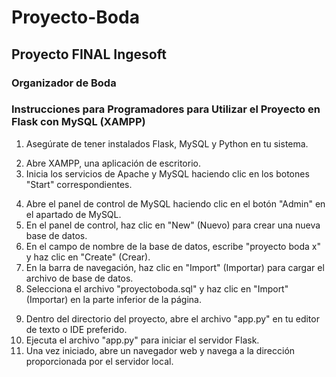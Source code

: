 # Proyecto-Boda

## Proyecto FINAL Ingesoft

### Organizador de Boda 

<!-- Instrucciones para Programadores para Utilizar el Proyecto en Flask con MySQL (XAMPP) -->
###  Instrucciones para Programadores para Utilizar el Proyecto en Flask con MySQL (XAMPP)
<!-- Preparación del Entorno: -->
1. Asegúrate de tener instalados Flask, MySQL y Python en tu sistema.

<!-- Configuración de XAMPP: -->
2. Abre XAMPP, una aplicación de escritorio.
3. Inicia los servicios de Apache y MySQL haciendo clic en los botones "Start" correspondientes.

<!-- Configuración de la Base de Datos: -->
4. Abre el panel de control de MySQL haciendo clic en el botón "Admin" en el apartado de MySQL.
5. En el panel de control, haz clic en "New" (Nuevo) para crear una nueva base de datos.
6. En el campo de nombre de la base de datos, escribe "proyecto boda x" y haz clic en "Create" (Crear).
7. En la barra de navegación, haz clic en "Import" (Importar) para cargar el archivo de base de datos.
8. Selecciona el archivo "proyectoboda.sql" y haz clic en "Import" (Importar) en la parte inferior de la página.

<!-- Ejecución del Proyecto: -->
9. Dentro del directorio del proyecto, abre el archivo "app.py" en tu editor de texto o IDE preferido.
10. Ejecuta el archivo "app.py" para iniciar el servidor Flask.
11. Una vez iniciado, abre un navegador web y navega a la dirección proporcionada por el servidor local.

<!-- ¡Listo para Programar! -->
